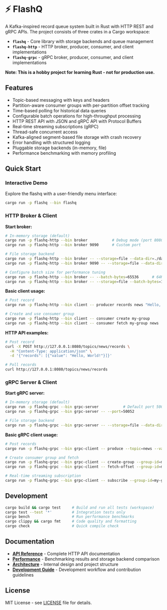 # ⚡ FlashQ

A Kafka-inspired record queue system built in Rust with HTTP REST and gRPC APIs. The project consists of three crates in a Cargo workspace:

- **`flashq`** - Core library with storage backends and queue management
- **`flashq-http`** - HTTP broker, producer, consumer, and client implementations
- **`flashq-grpc`** - gRPC broker, producer, consumer, and client implementations

**Note: This is a hobby project for learning Rust - not for production use.**

## Features

- Topic-based messaging with keys and headers
- Partition-aware consumer groups with per-partition offset tracking
- Time-based polling for historical data queries
- Configurable batch operations for high-throughput processing
- HTTP REST API with JSON and gRPC API with Protocol Buffers
- Real-time streaming subscriptions (gRPC)
- Thread-safe concurrent access
- Kafka-aligned segment-based file storage with crash recovery
- Error handling with structured logging
- Pluggable storage backends (in-memory, file)
- Performance benchmarking with memory profiling

## Quick Start

### Interactive Demo
Explore the flashq with a user-friendly menu interface:

```bash
cargo run -p flashq --bin flashq
```

### HTTP Broker & Client

**Start broker:**
```bash
# In-memory storage (default)
cargo run -p flashq-http --bin broker           # Debug mode (port 8080)
cargo run -p flashq-http --bin broker 9090      # Custom port

# File storage backend
cargo run -p flashq-http --bin broker -- --storage=file --data-dir=./data
cargo run -p flashq-http --bin broker 9090 -- --storage=file --data-dir=./custom

# Configure batch size for performance tuning
cargo run -p flashq-http --bin broker -- --batch-bytes=65536      # 64KB batches
cargo run -p flashq-http --bin broker -- --storage=file --batch-bytes=131072  # 128KB batches
```

**Basic client usage:**
```bash
# Post record
cargo run -p flashq-http --bin client -- producer records news "Hello, World!"

# Create and use consumer group
cargo run -p flashq-http --bin client -- consumer create my-group
cargo run -p flashq-http --bin client -- consumer fetch my-group news
```

**HTTP API examples:**
```bash
# Post record
curl -X POST http://127.0.0.1:8080/topics/news/records \
  -H "Content-Type: application/json" \
  -d '{"records": [{"value": "Hello, World!"}]}'

# Poll records  
curl http://127.0.0.1:8080/topics/news/records
```

### gRPC Server & Client

**Start gRPC server:**
```bash
# In-memory storage (default)
cargo run -p flashq-grpc --bin grpc-server           # Default port 50051
cargo run -p flashq-grpc --bin grpc-server -- --port=50052

# File storage backend
cargo run -p flashq-grpc --bin grpc-server -- --storage=file --data-dir=./data
```

**Basic gRPC client usage:**
```bash
# Post records
cargo run -p flashq-grpc --bin grpc-client -- produce --topic=news --value="Hello gRPC!"

# Create consumer group and fetch
cargo run -p flashq-grpc --bin grpc-client -- create-group --group-id=my-group
cargo run -p flashq-grpc --bin grpc-client -- fetch-offset --group-id=my-group --topic=news

# Real-time streaming subscription
cargo run -p flashq-grpc --bin grpc-client -- subscribe --group-id=my-group --topic=news
```

## Development

```bash
cargo build && cargo test     # Build and run all tests (workspace)
cargo test --test '*'         # Integration tests only
cargo bench                   # Run performance benchmarks
cargo clippy && cargo fmt     # Code quality and formatting
cargo check                   # Quick compile check
```

## Documentation

- **[API Reference](docs/api.md)** - Complete HTTP API documentation
- **[Performance](docs/performance.md)** - Benchmarking results and storage backend comparison
- **[Architecture](docs/architecture.md)** - Internal design and project structure
- **[Development Guide](docs/development.md)** - Development workflow and contribution guidelines

## License

MIT License - see [LICENSE](LICENSE) file for details.
